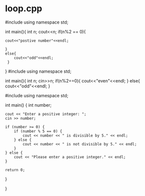 # loop.cpp
#include<iostream>
using namespace std;

int main(){
	int n;
	cout<<n;
	if(n%2 == 0){
	
	cout<<"postive number"<<endl;
	
	}
 	else{
 		cout<<"odd"<<endl;
	 }	
}
#include <iostream>
using namespace std;

int main(){
    int n;
    cin>>n;
  if(n%2==0){
    cout<<"even"<<endl;
  }
  else{
    cout<<"odd"<<endl;
  }

#include <iostream>
using namespace std;

int main() {
    int number;

    cout << "Enter a positive integer: ";
    cin >> number;

    if (number >= 0) {
        if (number % 5 == 0) { 
            cout << number << " is divisible by 5." << endl;
        } else {
            cout << number << " is not divisible by 5." << endl;
        }
    } else {
        cout << "Please enter a positive integer." << endl;
    }

    return 0;
}








  
}
